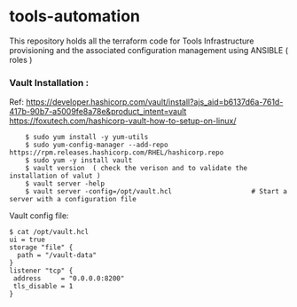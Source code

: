 # tools-automation

This repository holds all the terraform code for Tools Infrastructure provisioning and the associated configuration management using ANSIBLE ( roles )



### Vault Installation :

Ref: https://developer.hashicorp.com/vault/install?ajs_aid=b6137d6a-761d-417b-90b7-a5009fe8a78e&product_intent=vault
     https://foxutech.com/hashicorp-vault-how-to-setup-on-linux/
```
    $ sudo yum install -y yum-utils
    $ sudo yum-config-manager --add-repo https://rpm.releases.hashicorp.com/RHEL/hashicorp.repo
    $ sudo yum -y install vault
    $ vault version  ( check the verison and to validate the installation of valut )
    $ vault server -help
    $ vault server -config=/opt/vault.hcl                    # Start a server with a configuration file

```

Vault config file:

```
$ cat /opt/vault.hcl
ui = true
storage "file" {
  path = "/vault-data"
}
listener "tcp" {
 address     = "0.0.0.0:8200"
 tls_disable = 1
}
```
